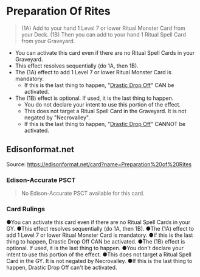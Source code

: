 # Preparation Of Rites

> (1A) Add to your hand 1 Level 7 or lower Ritual Monster Card from your Deck. (1B) Then you can add to your hand 1 Ritual Spell Card from your Graveyard.

*   You can activate this card even if there are no Ritual Spell Cards in your Graveyard.
*   This effect resolves sequentially (do 1A, then 1B).
*   The (1A) effect to add 1 Level 7 or lower Ritual Monster Card is mandatory.
    *   If this is the last thing to happen, "[Drastic Drop Off](https://yugioh.fandom.com/wiki/Drastic_Drop_Off)" CAN be activated.
*   The (1B) effect is optional. If used, it is the last thing to happen.
    *   You do not declare your intent to use this portion of the effect.
    *   This does not target a Ritual Spell Card in the Graveyard. It is not negated by "Necrovalley".
    *   If this is the last thing to happen, "[Drastic Drop Off](https://yugioh.fandom.com/wiki/Drastic_Drop_Off)" CANNOT be activated.

## Edisonformat.net

Source: https://edisonformat.net/card?name=Preparation%20of%20Rites

### Edison-Accurate PSCT

> No Edison-Accurate PSCT available for this card.

### Card Rulings

●You can activate this card even if there are no Ritual Spell Cards in your GY.
●This effect resolves sequentially (do 1A, then 1B).
●The (1A) effect to add 1 Level 7 or lower Ritual Monster Card is mandatory.
●If this is the last thing to happen, Drastic Drop Off CAN be activated.
●The (1B) effect is optional. If used, it is the last thing to happen.
●You don't declare your intent to use this portion of the effect.
●This does not target a Ritual Spell Card in the GY. It is not negated by Necrovalley.
●If this is the last thing to happen, Drastic Drop Off can't be activated.
            